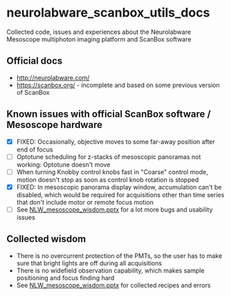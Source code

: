 # neurolabware_scanbox_utils_docs
Collected code, issues and experiences about the Neurolabware Mesoscope multiphoton imaging platform and ScanBox software

## Official docs
- http://neurolabware.com/
- https://scanbox.org/ - incomplete and based on some previous version of ScanBox

## Known issues with official ScanBox software / Mesoscope hardware
- [X] FIXED: Occasionally, objective moves to some far-away position after end of focus
- [ ] Optotune scheduling for z-stacks of mesoscopic panoramas not working: Optotune doesn't move
- [ ] When turning Knobby control knobs fast in "Coarse" control mode, motion doesn't stop as soon as control knob rotation is stopped
- [X] FIXED: In mesoscopic panorama display window, accumulation can't be disabled, which would be required for acquisitions other than time series that don't include motor or remote focus motion
- [ ] See [NLW_mesoscope_wisdom.pptx](https://github.com/vazirilab/neurolabware_scanbox_utils_docs/blob/master/NLW_mesoscope_wisdom.pptx) for a lot more bugs and usability issues

## Collected wisdom
- There is no overcurrent protection of the PMTs, so the user has to make sure that bright lights are off during all acquisitions
- There is no widefield observation capability, which makes sample positioning and focus finding hard
- See [NLW_mesoscope_wisdom.pptx](https://github.com/vazirilab/neurolabware_scanbox_utils_docs/blob/master/NLW_mesoscope_wisdom.pptx) for collected recipes and errors
